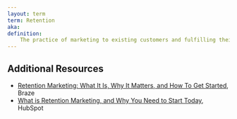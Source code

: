 ```yaml
---
layout: term
term: Retention
aka:
definition:
    The practice of marketing to existing customers and fulfilling their needs in order to prevent churn. Usually less expensive than acquiring new customers, but both are vital for successful businesses.
---
```


## Additional Resources

- [Retention Marketing: What It Is, Why It Matters, and How To Get Started](https://www.braze.com/resources/articles/retention-marketing-mastery), Braze
- [What is Retention Marketing, and Why You Need to Start Today](https://blog.hubspot.com/marketing/what-is-retention-marketing-why-you-need-to-start), HubSpot